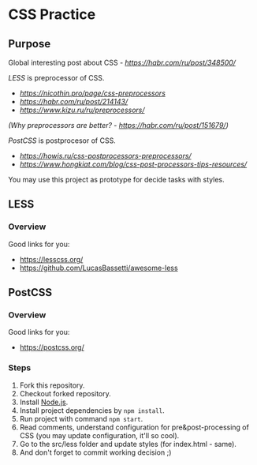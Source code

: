 # CSS Practice

## Purpose

Global interesting post about CSS - *https://habr.com/ru/post/348500/*

*LESS* is preprocessor of CSS. 
- *https://nicothin.pro/page/css-preprocessors*
- *https://habr.com/ru/post/214143/*
- *https://www.kizu.ru/ru/preprocessors/*

*(Why preprocessors are better? - https://habr.com/ru/post/151679/)*

*PostCSS* is postprocesor of CSS.
- *https://howis.ru/css-postprocessors-preprocessors/*
- *https://www.hongkiat.com/blog/css-post-processors-tips-resources/*

You may use this project as prototype for decide tasks with styles.

## LESS

### Overview
Good links for you:
- https://lesscss.org/
- https://github.com/LucasBassetti/awesome-less

## PostCSS

### Overview
Good links for you:
- https://postcss.org/


### Steps

1. Fork this repository.
2. Checkout forked repository.
3. Install [Node.js](http://nodejs.org/).
4. Install project dependencies by `npm install`.
5. Run project with command `npm start`.
6. Read comments, understand configuration for pre&post-processing of CSS (you may update configuration, it'll so cool).
7. Go to the src/less folder and update styles (for index.html - same).
8. And don't forget to commit working decision ;)

